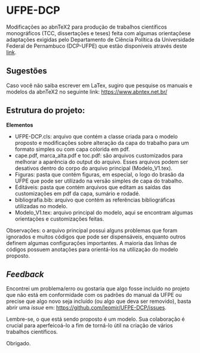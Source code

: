 <h1>UFPE-DCP</h1> 

Modificações ao abnTeX2 para produção de trabalhos científicos monográficos (TCC, dissertações e teses) feita com algumas orientaçõese adaptações exigidas pelo  Departamento de Ciência Política da Universidade Federal de Pernambuco (DCP-UFPE) que estão disponíveis através deste [link](https://www.ufpe.br/documents/39646/656804/Regras-Normatiza%C3%A7%C3%B5es-Trabalhos-Acad%C3%AAmicos.pdf/f8682512-11a4-4951-a7d2-d6f741277a9a).


<h2>Sugestões</h2>

Caso você não saiba escrever em LaTex, sugiro que pesquise os manuais e modelos da abnTeX2 no seguinte link: https://www.abntex.net.br/

<h2>Estrutura do projeto:</h2>
<p><strong>Elementos</strong></p>

<ul>
<li>UFPE-DCP.cls: arquivo que contém a classe criada para o modelo proposto e modificações sobre alteração da capa do trabalho para um formato simples ou com capa colorida em pdf.</li>
<li>cape.pdf, marca_alta.pdf e toc.pdf: são arquivos customizados para melhorar a aparência do output do arquivo. Esses arquivos podem ser desativos dentro do corpo do arquivo principal (Modelo_V1.tex).</li>
<li>Figuras: pasta que contém figuras, em especial, o logo do brasão da UFPE que pode ser utilizado na versão simples de capa do trabalho.
</li>
<li>Editáveis: pasta que contém arquivos que editam as saídas das customizações em pdf da capa, sumário e rodadé. </li>
 <li>bibliografia.bib: arquivo que contém as referências bibliográficas utilizadas no modelo.</li>
 <li>Modelo_V1.tex: arquivo principal do modelo, aqui se encontram algumas orientações e customizações feitas. </li>
</ul>
Observações: o arquivo principal possui alguns problemas que foram ignorados e muitos códigos que pode ser dispensáveis, enquanto outros definem algumas configurações importantes. A maioria das linhas de códigos possuem anotações para orientá-los na utilização do modelo proposto. 


<h2><em>Feedback</em></h2>

Encontrei um problema/erro ou gostaria que algo fosse incluído no projeto que não está em conformidade com os padrões do manual da UFPE ou precise que algo novo seja incluído (ou algo que deva ser removido), basta abrir uma <em> issue</em> em: https://github.com/leomir/UFPE-DCP/issues.

Lembre-se, o que está sendo proposto é um modelo. Sua colaboração é crucial para aperfeicoá-lo a fim de torná-lo útil na criação de vários trabalhos científicos.

Obrigado.
